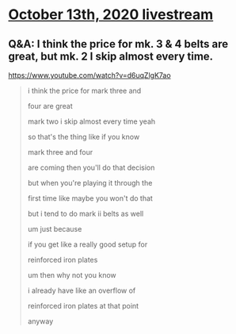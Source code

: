 # [October 13th, 2020 livestream](../2020-10-13.md)
## Q&A: I think the price for mk. 3 & 4 belts are great, but mk. 2 I skip almost every time.
https://www.youtube.com/watch?v=d6uqZlgK7ao
> i think the price for mark three and
> 
> four are great
> 
> mark two i skip almost every time yeah
> 
> so that's the thing like if you know
> 
> mark three and four
> 
> are coming then you'll do that decision
> 
> but when you're playing it through the
> 
> first time like maybe you won't do that
> 
> but i tend to do mark ii belts as well
> 
> um just because
> 
> if you get like a really good setup for
> 
> reinforced iron plates
> 
> um then why not you know
> 
> i already have like an overflow of
> 
> reinforced iron plates at that point
> 
> anyway
> 
